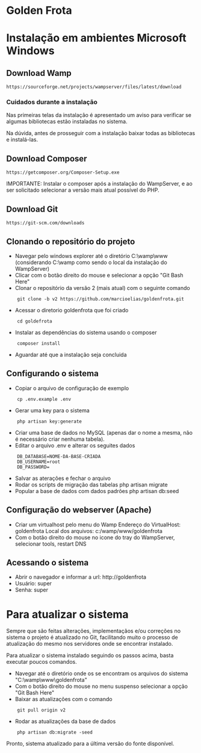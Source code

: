 # Golden Frota

# Instalação em ambientes Microsoft Windows

## Download Wamp

    https://sourceforge.net/projects/wampserver/files/latest/download

### Cuidados durante a instalação
Nas primeiras telas da instalação é apresentado um aviso para verificar
se algumas bibliotecas estão instaladas no sistema.

Na dúvida, antes de prosseguir com a instalação baixar todas as bibliotecas e 
instalá-las.

## Download Composer

    https://getcomposer.org/Composer-Setup.exe

IMPORTANTE: Instalar o composer após a instalação do WampServer, e ao ser solicitado selecionar a versão mais atual possível do PHP.


## Download Git

    https://git-scm.com/downloads

## Clonando o repositório do projeto

- Navegar pelo windows explorer até o diretório C:\wamp\www (considerando C:\wamp como sendo o local da instalação do WampServer)
- Clicar com o botão direito do mouse e selecionar a opção "Git Bash Here"
- Clonar o repositório da versão 2 (mais atual) com o seguinte comando
```
    git clone -b v2 https://github.com/marcioelias/goldenfrota.git
```
- Acessar o diretorio goldenfrota que foi criado 
```
    cd goldefrota
```
- Instalar as dependências do sistema usando o composer
```
    composer install
```
- Aguardar até que a instalação seja concluida


## Configurando o sistema

- Copiar o arquivo de configuração de exemplo
```
    cp .env.example .env
```
- Gerar uma key para o sistema 
```
    php artisan key:generate
```
- Criar uma base de dados no MySQL (apenas dar o nome a mesma, não é necessário criar nenhuma tabela).
- Editar o arquivo .env e alterar os seguites dados
```
    DB_DATABASE=NOME-DA-BASE-CRIADA
    DB_USERNAME=root
    DB_PASSWORD=
```
- Salvar as aterações e fechar o arquivo
- Rodar os scripts de migração das tabelas
        php artisan migrate
- Popular a base de dados com dados padrões
        php artisan db:seed

## Configuração do webserver (Apache)
- Criar um virtualhost pelo menu do Wamp 
    Endereço do VirtualHost: goldenfrota
    Local dos arquivos: c:/wamp/www/goldenfrota
- Com o botão direito do mouse no icone do tray do WampServer, selecionar tools, restart DNS

## Acessando o sistema
- Abrir o navegador e informar a url:
    http://goldenfrota
- Usuário: super
- Senha: super

# Para atualizar o sistema 
Sempre que são feitas alterações, implementaçãos e/ou correções no sistema o projeto é atualizado no Git, facilitando muito o processo de atualização do mesmo nos servidores onde se encontrar instalado.

Para atualizar o sistema instalado seguindo os passos acima, basta executar poucos comandos.

- Navegar até o diretório onde os se encontram os arquivos do sistema
    "C:\wamp\www\goldenfrota"
- Com o botão direito do mouse no menu suspenso selecionar a opção 
    "Git Bash Here"
- Baixar as atualizações com o comando
```
    git pull origin v2
```
- Rodar as atualizações da base de dados
```
    php artisan db:migrate -seed
```

Pronto, sistema atualizado para a última versão do fonte disponível.